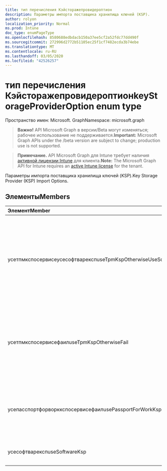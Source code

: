 ```yaml
---
title: тип перечисления Кэйсторажепровидероптион
description: Параметры импорта поставщика хранилища ключей (KSP).
author: rolyon
localization_priority: Normal
ms.prod: Intune
doc_type: enumPageType
ms.openlocfilehash: 8580688edbdacb150a37ee5cf2a52fdc77dd490f
ms.sourcegitcommit: 272996d2772b51105ec25f1cf7482ecda3b74ebe
ms.translationtype: MT
ms.contentlocale: ru-RU
ms.lasthandoff: 03/05/2020
ms.locfileid: "42526257"
---
```

# <a name="keystorageprovideroption-enum-type"></a><span data-ttu-id="e0ea0-103">тип перечисления Кэйсторажепровидероптион</span><span class="sxs-lookup"><span data-stu-id="e0ea0-103">keyStorageProviderOption enum type</span></span>

<span data-ttu-id="e0ea0-104">Пространство имен: Microsoft. Graph</span><span class="sxs-lookup"><span data-stu-id="e0ea0-104">Namespace: microsoft.graph</span></span>

> <span data-ttu-id="e0ea0-105">**Важно!** API Microsoft Graph в версии/Beta могут изменяться; рабочее использование не поддерживается.</span><span class="sxs-lookup"><span data-stu-id="e0ea0-105">**Important:** Microsoft Graph APIs under the /beta version are subject to change; production use is not supported.</span></span>

> <span data-ttu-id="e0ea0-106">**Примечание.** API Microsoft Graph для Intune требует наличия [активной лицензии Intune](https://go.microsoft.com/fwlink/?linkid=839381) для клиента.</span><span class="sxs-lookup"><span data-stu-id="e0ea0-106">**Note:** The Microsoft Graph API for Intune requires an [active Intune license](https://go.microsoft.com/fwlink/?linkid=839381) for the tenant.</span></span>

<span data-ttu-id="e0ea0-107">Параметры импорта поставщика хранилища ключей (KSP).</span><span class="sxs-lookup"><span data-stu-id="e0ea0-107">Key Storage Provider (KSP) Import Options.</span></span>

## <a name="members"></a><span data-ttu-id="e0ea0-108">Элементы</span><span class="sxs-lookup"><span data-stu-id="e0ea0-108">Members</span></span>
|<span data-ttu-id="e0ea0-109">Элемент</span><span class="sxs-lookup"><span data-stu-id="e0ea0-109">Member</span></span>|<span data-ttu-id="e0ea0-110">Значение</span><span class="sxs-lookup"><span data-stu-id="e0ea0-110">Value</span></span>|<span data-ttu-id="e0ea0-111">Описание</span><span class="sxs-lookup"><span data-stu-id="e0ea0-111">Description</span></span>|
|:---|:---|:---|
|<span data-ttu-id="e0ea0-112">усетпмкспосервисеусесофтварексп</span><span class="sxs-lookup"><span data-stu-id="e0ea0-112">useTpmKspOtherwiseUseSoftwareKsp</span></span>|<span data-ttu-id="e0ea0-113">нуль</span><span class="sxs-lookup"><span data-stu-id="e0ea0-113">0</span></span>|<span data-ttu-id="e0ea0-114">Импорт в KSP доверенного платформенного модуля (TPM), если он присутствует, в противном случае импортировать в KSP программного обеспечения.</span><span class="sxs-lookup"><span data-stu-id="e0ea0-114">Import to Trusted Platform Module (TPM) KSP if present, otherwise import to Software KSP.</span></span>|
|<span data-ttu-id="e0ea0-115">усетпмкспосервисефаил</span><span class="sxs-lookup"><span data-stu-id="e0ea0-115">useTpmKspOtherwiseFail</span></span>|<span data-ttu-id="e0ea0-116">1 </span><span class="sxs-lookup"><span data-stu-id="e0ea0-116">1</span></span>|<span data-ttu-id="e0ea0-117">Импорт в KSP доверенного платформенного модуля (TPM), если он присутствует, в противном случае произойдет ошибка.</span><span class="sxs-lookup"><span data-stu-id="e0ea0-117">Import to Trusted Platform Module (TPM) KSP if present, otherwise fail.</span></span>|
|<span data-ttu-id="e0ea0-118">усепасспортфорворккспосервисефаил</span><span class="sxs-lookup"><span data-stu-id="e0ea0-118">usePassportForWorkKspOtherwiseFail</span></span>|<span data-ttu-id="e0ea0-119">2 </span><span class="sxs-lookup"><span data-stu-id="e0ea0-119">2</span></span>|<span data-ttu-id="e0ea0-120">Импорт в паспорт для Works KSP, если он доступен, в противном случае произойдет ошибка.</span><span class="sxs-lookup"><span data-stu-id="e0ea0-120">Import to Passport for work KSP if available, otherwise fail.</span></span>|
|<span data-ttu-id="e0ea0-121">усесофтварексп</span><span class="sxs-lookup"><span data-stu-id="e0ea0-121">useSoftwareKsp</span></span>|<span data-ttu-id="e0ea0-122">3 </span><span class="sxs-lookup"><span data-stu-id="e0ea0-122">3</span></span>|<span data-ttu-id="e0ea0-123">Импорт в KSP программного обеспечения.</span><span class="sxs-lookup"><span data-stu-id="e0ea0-123">Import to Software KSP.</span></span>|




